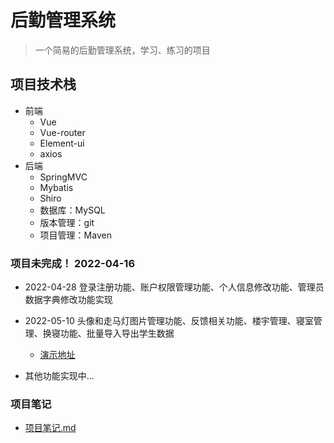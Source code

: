 # 后勤管理系统

> 一个简易的后勤管理系统，学习、练习的项目



## 项目技术栈

- 前端
    - Vue
    - Vue-router
    - Element-ui
    - axios
- 后端
    - SpringMVC
    - Mybatis
    - Shiro
    - 数据库：MySQL
    - 版本管理：git
    - 项目管理：Maven



### 项目未完成！ 2022-04-16 

- 2022-04-28 登录注册功能、账户权限管理功能、个人信息修改功能、管理员数据字典修改功能实现
- 2022-05-10 头像和走马灯图片管理功能、反馈相关功能、楼宇管理、寝室管理、换寝功能、批量导入导出学生数据
    - [演示地址](http://47.113.216.124/)


- 其他功能实现中...



### 项目笔记

- [项目笔记.md](https://gitee.com/LiuJaNing/logistics/blob/dev/%E9%A1%B9%E7%9B%AE%E7%AC%94%E8%AE%B0.md)